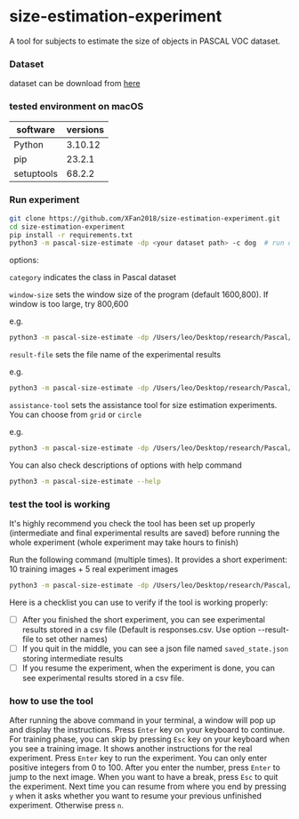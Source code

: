 # size-estimation-experiment
A tool for subjects to estimate the size of objects in PASCAL VOC dataset.

### Dataset
dataset can be download from [here](https://uofwaterloo-my.sharepoint.com/:f:/r/personal/x44fan_uwaterloo_ca/Documents/target-size/pascal?csf=1&web=1&e=ZWH7OY)
### tested environment on macOS
| software   | versions |
|------------|----------|
| Python     | 3.10.12  |
| pip        | 23.2.1   |
| setuptools | 68.2.2   |


### Run experiment
```bash
git clone https://github.com/XFan2018/size-estimation-experiment.git
cd size-estimation-experiment
pip install -r requirements.txt
python3 -m pascal-size-estimate -dp <your dataset path> -c dog  # run dog class
```

options:

`category` indicates the class in Pascal dataset

`window-size` sets the window size of the program (default 1600,800). If window is too large, try 800,600

e.g.

```bash
python3 -m pascal-size-estimate -dp /Users/leo/Desktop/research/Pascal/ -c dog --window-size 800,600
```

`result-file` sets the file name of the experimental results

e.g.
```bash
python3 -m pascal-size-estimate -dp /Users/leo/Desktop/research/Pascal/ -c dog --result-file output  # no extension, '.csv' will be appended to the file name
```


`assistance-tool` sets the assistance tool for size estimation experiments. You can choose from `grid` or `circle`

e.g.
```bash
python3 -m pascal-size-estimate -dp /Users/leo/Desktop/research/Pascal/ -c dog assistance-tool circle # default is grid
```

You can also check descriptions of options with help command
```bash
python3 -m pascal-size-estimate --help
```

### test the tool is working 
It's highly recommend you check the tool has been set up properly (intermediate and final experimental results are saved) before running the whole experiment (whole experiment may take hours to finish)

Run the following command (multiple times). It provides a short experiment: 10 training images + 5 real experiment images
```bash
python3 -m pascal-size-estimate -dp /Users/leo/Desktop/research/Pascal/ -c test
```

Here is a checklist you can use to verify if the tool is working properly:

- [ ] After you finished the short experiment, you can see experimental results stored in a csv file (Default is responses.csv. Use option --result-file to set other names)
- [ ] If you quit in the middle, you can see a json file named `saved_state.json` storing intermediate results
- [ ] If you resume the experiment, when the experiment is done, you can see experimental results stored in a csv file. 

### how to use the tool
After running the above command in your terminal, a window will pop up and display the instructions. Press `Enter` key on your keyboard to continue. For training phase, you can skip by pressing `Esc` key on your keyboard when you see a training image. It shows another instructions for the real experiment.
Press `Enter` key to run the experiment. You can only enter positive integers from 0 to 100. After you enter the number, press `Enter` to jump to the next image. When you want to have a break, press `Esc` to quit the experiment. Next time you can resume from where you end by pressing `y` when it asks whether you 
want to resume your previous unfinished experiment. Otherwise press `n`.